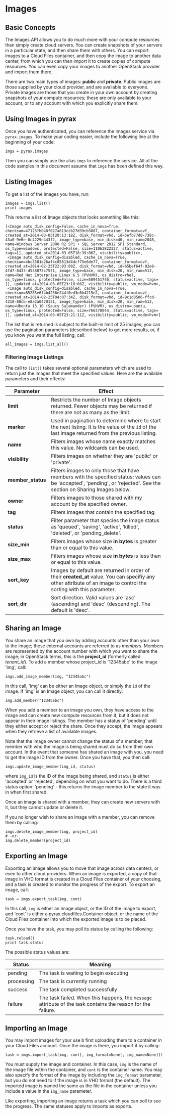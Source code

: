 # Images

## Basic Concepts
The Images API allows you to do much more with your compute resources than simply create cloud servers. You can create snapshots of your servers in a particular state, and then share them with others. You can export images to a Cloud Files container, and then copy the image to another data center, from which you can then import it to create copies of compute resources. You can even copy your images to another OpenStack provider and import them there.

There are two main types of images: **public** and **private**. Public images are those supplied by your cloud provider, and are available to everyone. Private images are those that you create in your own account by creating snapshots of your compute resources; these are only available to your account, or to any account with which you explicitly share them.


## Using Images in pyrax
Once you have authenticated, you can reference the Images service via `pyrax.images`. To make your coding easier, include the following line at the beginning of your code:

    imgs = pyrax.images

Then you can simply use the alias `imgs` to reference the service. All of the code samples in this document assume that `imgs` has been defined this way.


## Listing Images
To get a list of the images you have, run:

    images = imgs.list()
    print images

This returns a list of Image objects that looks something like this:

    [<Image auto_disk_config=False, cache_in_nova=True, checksum=47125fb048f027a813ccb27d39cb3087, container_format=ovf, created_at=2014-03-03T20:13:18Z, disk_format=vhd, id=5efb77d0-738c-43a0-9e6e-0c4229e443f2, image_type=base, min_disk=40, min_ram=2048, name=Windows Server 2008 R2 SP1 + SQL Server 2012 SP1 Standard, os_type=windows, protected=False, size=11063822327, status=active, tags=[], updated_at=2014-03-05T18:39:06Z, visibility=public>,
     <Image auto_disk_config=disabled, cache_in_nova=True, checksum=4bc3581e26af4c05813d4dcf75e6de77, container_format=ovf, created_at=2014-02-25T22:03:09Z, disk_format=vhd, id=65bef64f-02e8-4fd7-8433-d538073c7571, image_type=base, min_disk=20, min_ram=512, name=Red Hat Enterprise Linux 6.5 (PVHVM), os_distro=rhel, os_type=linux, protected=False, size=509451746, status=active, tags=[], updated_at=2014-03-05T23:18:08Z, visibility=public, vm_mode=hvm>,
     <Image auto_disk_config=disabled, cache_in_nova=True, checksum=85285e6f4b4256e244f0ed3e8b4215e2, container_format=ovf, created_at=2014-02-25T04:07:34Z, disk_format=vhd, id=9c1d8506-ffcd-4218-80cb-e8a2a0470131, image_type=base, min_disk=20, min_ram=512, name=Ubuntu 13.10 (Saucy Salamander) (PVHVM), os_distro=ubuntu, os_type=linux, protected=False, size=766370044, status=active, tags=[], updated_at=2014-03-05T23:21:11Z, visibility=public, vm_mode=hvm>]

The list that is returned is subject to the built-in limit of 25 images; you can use the pagination parameters (described below) to get more results, or, if you know you want the full listing, call:

    all_images = imgs.list_all()


### Filtering Image Listings
The call to `list()` takes several optional parameters which are used to return just the images that meet the specified values. Here are the available parameters and their effects:

Parameter | Effect
-------- | -----
**limit** | Restricts the number of Image objects returned. Fewer objects may be returned if there are not as many as the limit.
**marker** | Used in pagination to determine where to start the next listing. It is the value of the `id` of the last image returned from the previous listing.
**name** | Filters images whose name exactly matches this value. No wildcards can be used.
**visibility** | Filters images on whether they are 'public' or 'private'.
**member_status** | Filters images to only those that have members with the specified status; values can be 'accepted', 'pending', or 'rejected'. See the section on Sharing Images below.
**owner** | Filters images to those shared with my account by the specified owner.
**tag** | Filters images that contain the specified tag.
**status** | Filter parameter that species the image status as 'queued', 'saving', 'active', 'killed', 'deleted', or 'pending_delete'.
**size_min** | Filters images whose size **in bytes** is greater than or equal to this value.
**size_max** | Filters images whose size **in bytes** is less than or equal to this value. 
**sort_key** | Images by default are returned in order of their **created_at** value. You can specifiy any other attribute of an image to control the sorting with this parameter.
**sort_dir** | Sort direction. Valid values are 'asc' (ascending) and 'desc' (descending). The default is 'desc'.


## Sharing an Image
You share an image that you own by adding accounts other than your own to the image; these external accounts are referred to as _members_. Members are represented by the account number with which you want to share the image; in OpenStack terms, this is the **project_id** (formerly called _tenant_id_). To add a member whose project_id is '12345abc' to the image 'img', call:

    imgs.add_image_member(img, "12345abc")

In this call, 'img' can be either an Image object, or simply the `id` of the image. If 'img' is an Image object, you can call it directly:

    img.add_member("12345abc")

When you add a member to an image you own, they have access to the image and can create new compute resources from it, but it does not appear in their image listings. The member has a status of 'pending' until they either accept or reject the share. Once they accept, the image appears when they retrieve a list of available images.

Note that the image owner cannot change the status of a member; that member with who the image is being shared must do so from their own account. In the event that someone has shared an image with you, you need to get the image ID from the owner. Once you have that, you then call:

    imgs.update_image_member(img_id, status)

where `img_id` is the ID of the image being shared, and `status` is either 'accepted' or 'rejected', depending on what you want to do. There is a third status option: 'pending' - this returns the image member to the state it was in when first shared.

Once an image is shared with a member, they can create new servers with it, but they cannot update or delete it.

If you no longer wish to share an image with a member, you can remove them by calling:

    imgs.delete_image_member(img, project_id)
    # -or-
    img.delete_member(project_id)
    

## Exporting an Image
Exporting an image allows you to move that image across data centers, or even to other cloud providers. When an image is exported, a copy of that image in VHD format is created in a Cloud Files container of your choosing, and a task is created to monitor the progress of the export. To export an image, call:

    task = imgs.export_task(img, cont)

In this call, `img` is either an Image object, or the ID of the image to export, and 'cont' is either a pyrax.cloudfiles.Container object, or the name of the Cloud Files container into which the exported image is to be placed.

Once you have the task, you may poll its status by calling the following:

    task.reload()
    print task.status

The possible status values are:

Status | Meaning
------ | -------
pending | The task is waiting to begin executing
processing | The task is currently running
success | The task completed successfully
failure | The task failed. When this happens, the `message` attribute of the task contains the reason for the failure.

## Importing an Image
You may import images for your use b first uploading them to a container in your Cloud Files account. Once the image is there, you import it by calling:

    task = imgs.import_task(img, cont[, img_format=None[, img_name=None]])

You must supply the image and container. In this case, `img` is the name of the image file within the container, and `cont` is the container name. You may also specify the format of the image by including the `img_format` parameter, but you do not need to if the image is in VHD format (the default). The imported image is named the same as the file in the container unless you include a value in the `img_name` parameter.

Like exporting, importing an image returns a task which you can poll to see the progress. The same statuses apply to imports as exports.
